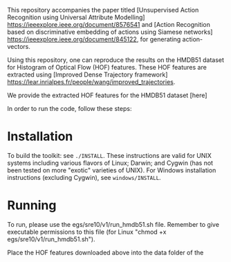 This repository accompanies the paper titled [Unsupervised Action Recognition using Universal Attribute Modelling] https://ieeexplore.ieee.org/document/8576541 and [Action Recognition based on discriminative embedding of actions using Siamese networks] https://ieeexplore.ieee.org/document/845122, for generating action-vectors.

Using this repository, one can reproduce the results on the HMDB51 dataset for Histogram of Optical Flow (HOF) features. These HOF features are extracted using [Improved Dense Trajectory framework] https://lear.inrialpes.fr/people/wang/improved_trajectories.

We provide the extracted HOF features for the HMDB51 dataset [here] 

In order to run the code, follow these steps:

Installation
================================

To build the toolkit: see `./INSTALL`.  These instructions are valid for UNIX
systems including various flavors of Linux; Darwin; and Cygwin (has not been
tested on more "exotic" varieties of UNIX).  For Windows installation
instructions (excluding Cygwin), see `windows/INSTALL`.

Running
================================
To run, please use the egs/sre10/v1/run_hmdb51.sh file. Remember to give executable 
permissions to this file (for Linux "chmod +x egs/sre10/v1/run_hmdb51.sh").

Place the HOF features downloaded above into the data folder of the 
